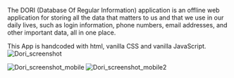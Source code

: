 The DORI (Database Of Regular Information) application is an offline web application for storing all the data that matters to us and that we use in our daily lives, such as login information, phone numbers, email addresses, and other important data, all in one place.

This App is handcoded with html, vanilla CSS and vanilla JavaScript.
![Dori_screenshot](https://github.com/MarioWarp/DORI---Database-of-Regular-Informations/assets/143789930/6b06c7e4-fb55-4371-b2d6-582f9f7280c1)

![Dori_screenshot_mobile](https://github.com/MarioWarp/DORI---Database-of-Regular-Informations/assets/143789930/0d01f3d6-77c2-4354-85c7-c98ca4aa2f9e) ![Dori_screenshot_mobile2](https://github.com/MarioWarp/DORI---Database-of-Regular-Informations/assets/143789930/5c656a2f-c119-4743-9907-9bc35d8396cf)

